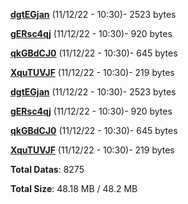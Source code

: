 [**dgtEGjan**](/data/dgtEGjan.txt) (11/12/22 - 10:30)- 2523 bytes

[**gERsc4qj**](/data/gERsc4qj.txt) (11/12/22 - 10:30)- 920 bytes

[**qkGBdCJ0**](/data/qkGBdCJ0.txt) (11/12/22 - 10:30)- 645 bytes

[**XquTUVJF**](/data/XquTUVJF.txt) (11/12/22 - 10:30)- 219 bytes

[**dgtEGjan**](/data/dgtEGjan.txt) (11/12/22 - 10:30)- 2523 bytes

[**gERsc4qj**](/data/gERsc4qj.txt) (11/12/22 - 10:30)- 920 bytes

[**qkGBdCJ0**](/data/qkGBdCJ0.txt) (11/12/22 - 10:30)- 645 bytes

[**XquTUVJF**](/data/XquTUVJF.txt) (11/12/22 - 10:30)- 219 bytes

**Total Datas**: 8275

**Total Size**: 48.18 MB / 48.2 MB